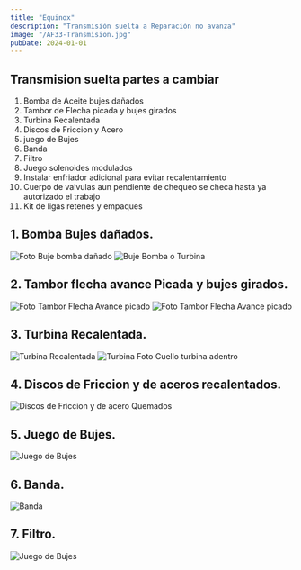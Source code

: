```yaml
---
title: "Equinox"
description: "Transmisión suelta a Reparación no avanza"
image: "/AF33-Transmision.jpg"
pubDate: 2024-01-01
---
```



## Transmision suelta partes a cambiar

1. Bomba de Aceite bujes dañados
2. Tambor de Flecha picada y bujes girados
3. Turbina Recalentada
4. Discos de Friccion y Acero
5. juego de Bujes
6. Banda
7. Filtro
8. Juego solenoides modulados
9. Instalar enfriador adicional para evitar recalentamiento
10. Cuerpo de valvulas aun pendiente de chequeo se checa hasta ya autorizado el trabajo
11. Kit de ligas retenes y empaques

## 1. Bomba Bujes dañados.

![Foto Buje bomba dañado](../../assets/americanos/chevrolet/equinox/Buje_Bomba.jpg)
![Buje Bomba o Turbina](../../assets/americanos/chevrolet/equinox/buje-bomba-turbina.jpg)

## 2. Tambor flecha avance Picada y bujes girados.

![Foto Tambor Flecha Avance picado](../../assets/americanos/chevrolet/equinox/flecha-tambor-avance-picado-y-bujes-girados.jpg)
![Foto Tambor Flecha Avance picado](../../assets/americanos/chevrolet/equinox/flecha-avance-con-buje-salido.jpg)


## 3. Turbina Recalentada.
![Turbina Recalentada](../../assets/americanos/chevrolet/equinox/turbina.jpg)
![Turbina Foto Cuello turbina adentro](../../assets/americanos/chevrolet/equinox/turbina-recalentada.jpg)

## 4. Discos de Friccion y de aceros recalentados.
![Discos de Friccion y de acero Quemados](../../assets/americanos/chevrolet/equinox/discos-friccion-y-de-acero-quemados.jpg)

## 5. Juego de Bujes.
![Juego de Bujes](../../assets/americanos/chevrolet/equinox/juego-de-bujes.jpg)
## 6. Banda.
![Banda](../../assets/americanos/chevrolet/equinox/Banda.jpg)
## 7. Filtro.
![Juego de Bujes](../../assets/americanos/chevrolet/equinox/filtro.jpg)
